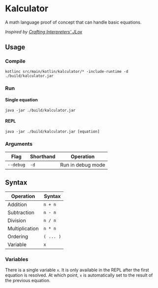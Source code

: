 # Kalculator
A math language proof of concept that can handle basic equations.

_Inspired by [Crafting Interpreters' JLox](https://github.com/munificent/craftinginterpreters)_

## Usage

### Compile
```agsl
kotlinc src/main/kotlin/kalculator/* -include-runtime -d ./build/kalculator.jar
```
### Run

#### Single equation
```agsl
java -jar ./build/kalculator.jar
```

#### REPL

```agsl
java -jar ./build/kalculator.jar [equation]
```

### Arguments

| Flag      | Shorthand | Operation         | 
|-----------|-----------|-------------------|
| `--debug` | `-d`      | Run in debug mode |

## Syntax
| Operation      | Syntax    |
|----------------|-----------|
| Addition       | `n + n`   |
| Subtraction    | `n - n`   |
| Division       | `n / n`   |
| Multiplication | `n * n`   |
| Ordering       | `( ... )` |
| Variable       | `x`       |

### Variables
There is a single variable `x`. It is only available in the REPL after the first equation is resolved.
At which point, `x` is automatically set to the result of the previous equation.